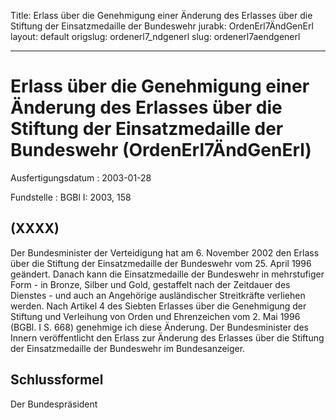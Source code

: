 Title: Erlass über die Genehmigung einer Änderung des Erlasses über die Stiftung der
  Einsatzmedaille der Bundeswehr
jurabk: OrdenErl7ÄndGenErl
layout: default
origslug: ordenerl7_ndgenerl
slug: ordenerl7aendgenerl

---

# Erlass über die Genehmigung einer Änderung des Erlasses über die Stiftung der Einsatzmedaille der Bundeswehr (OrdenErl7ÄndGenErl)

Ausfertigungsdatum
:   2003-01-28

Fundstelle
:   BGBl I: 2003, 158



## (XXXX)

Der Bundesminister der Verteidigung hat am 6. November 2002 den Erlass
über die Stiftung der Einsatzmedaille der Bundeswehr vom 25. April
1996 geändert. Danach kann die Einsatzmedaille der Bundeswehr in
mehrstufiger Form - in Bronze, Silber und Gold, gestaffelt nach der
Zeitdauer des Dienstes - und auch an Angehörige ausländischer
Streitkräfte verliehen werden.
Nach Artikel 4 des Siebten Erlasses über die Genehmigung der Stiftung
und Verleihung von Orden und Ehrenzeichen vom 2. Mai 1996 (BGBl. I S.
668) genehmige ich diese Änderung.
Der Bundesminister des Innern veröffentlicht den Erlass zur Änderung
des Erlasses über die Stiftung der Einsatzmedaille der Bundeswehr im
Bundesanzeiger.


## Schlussformel

Der Bundespräsident

